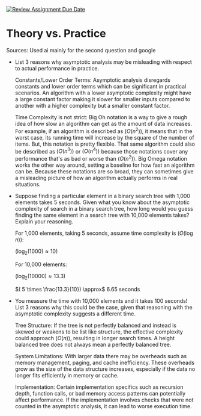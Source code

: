 [![Review Assignment Due Date](https://classroom.github.com/assets/deadline-readme-button-24ddc0f5d75046c5622901739e7c5dd533143b0c8e959d652212380cedb1ea36.svg)](https://classroom.github.com/a/FgMJElkj)
# Theory vs. Practice

Sources: Used ai mainly for the second question and google

- List 3 reasons why asymptotic analysis may be misleading with respect to
  actual performance in practice.

  Constants/Lower Order Terms: Asymptotic analysis disregards constants and lower order terms which can be significant in practical scenarios. An algorithm with a lower asymptotic complexity might have a large constant factor making it slower for smaller inputs compared to another with a higher complexity but a smaller constant factor.

  Time Complexity is not strict: Big Oh notation is a way to give a rough idea of how slow an algorithm can get as the amount of data increases. For example, if an algorithm is described as $(O(n^2))$, it means that in the worst case, its running time will increase by the square of the number of items. But, this notation is pretty flexible. That same algorithm could also be described as $(O(n^3))$ or $(O(n^4))$ because those notations cover any performance that's as bad or worse than $(O(n^2))$. Big Omega notation works the other way around, setting a baseline for how fast an algorithm can be. Because these notations are so broad, they can sometimes give a misleading picture of how an algorithm actually performs in real situations.
 
- Suppose finding a particular element in a binary search tree with 1,000
  elements takes 5 seconds. Given what you know about the asymptotic complexity
  of search in a binary search tree, how long would you guess finding the same
  element in a search tree with 10,000 elements takes? Explain your reasoning.

  For 1,000 elements, taking 5 seconds, assume time complexity is $( O(\log n) )$:
  
    $(\log_2(1000) \approx 10)$
  
  For 10,000 elements:

    $(\log_2(10000) \approx 13.3)$
  
    $( 5 \times \frac{13.3}{10}) \approx$ 6.65 seconds

- You measure the time with 10,000 elements and it takes 100 seconds! List 3
  reasons why this could be the case, given that reasoning with the asymptotic
  complexity suggests a different time.

  Tree Structure: If the tree is not perfectly balanced and instead is skewed or weakens to be list like structure, the effective complexity could approach $( O(n) )$, resulting in longer search times. A height balanced tree does not always mean a perfectly balanced tree.

  System Limitations: With larger data there may be overheads such as memory management, paging, and cache inefficiency. These overheads grow as the size of the data structure increases, especially if the data no longer fits efficiently in memory or cache.

  Implementation: Certain implementation specifics such as recursion depth, function calls, or bad memory access patterns can potentially affect performance. If the implementation involves checks that were not counted in the asymptotic analysis, it can lead to worse execution time.
